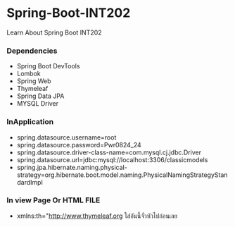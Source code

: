 # Spring-Boot-INT202
Learn About Spring Boot INT202

### Dependencies
- Spring Boot DevTools
- Lombok
- Spring Web
- Thymeleaf
- Spring Data JPA
- MYSQL Driver

### InApplication 
- spring.datasource.username=root
- spring.datasource.password=Pwr0824_24
- spring.datasource.driver-class-name=com.mysql.cj.jdbc.Driver
- spring.datasource.url=jdbc:mysql://localhost:3306/classicmodels
- spring.jpa.hibernate.naming.physical-strategy=org.hibernate.boot.model.naming.PhysicalNamingStrategyStandardImpl


### In view Page Or HTML FILE 
- xmlns:th="http://www.thymeleaf.org ใส่อันนี้จั่วหัวไปก่อนเลย
